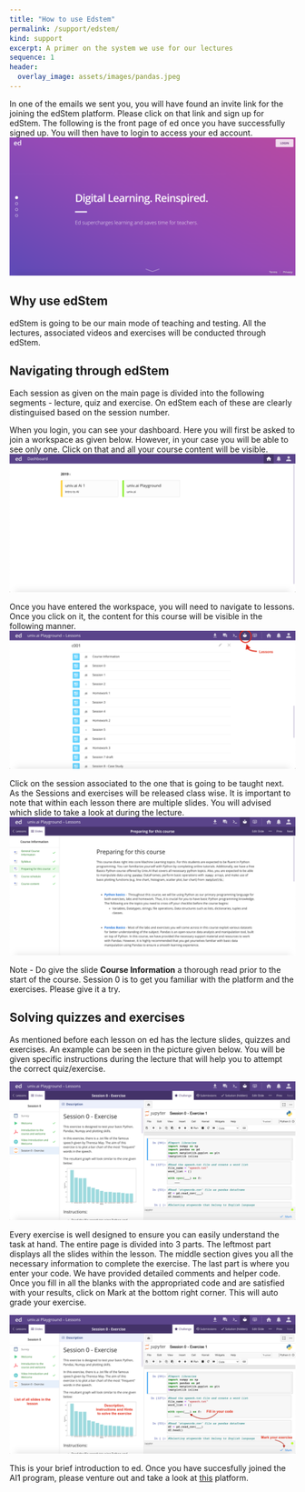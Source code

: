 ```yaml
---
title: "How to use Edstem" 
permalink: /support/edstem/
kind: support
excerpt: A primer on the system we use for our lectures
sequence: 1
header:
  overlay_image: assets/images/pandas.jpeg
---
```


In one of the emails we sent you, you will have found an invite link for the joining the edStem platform. Please click on that link and sign up for edStem. The following is the front page of ed once you have successfully signed up. You will then have to login to access your ed account.![](/assets/edstem.assets/frontpage.png)

## Why use edStem

edStem is going to be our main mode of teaching and testing. All the lectures, associated videos and exercises will be conducted through edStem.

## Navigating through edStem

Each session as given on the main page is divided into the following segments - lecture, quiz and exercise. On edStem each of these are clearly distinguised based on the session number.

When you login, you can see your dashboard. Here you will first be asked to join a workspace as given below. However, in your case you will be able to see only one. Click on that and all your course content will be visible. ![](/assets/edstem.assets/dashboard.png)

Once you have entered the workspace, you will need to navigate to lessons. Once you click on it, the content for this course will be visible in the following manner.![](/assets/edstem.assets/lessons.png)

Click on the session associated to the one that is going to be taught next. As the Sessions and exercises will be released class wise. It is important to note that within each lesson there are multiple slides. You will advised which slide to take a look at during the lecture.![](/assets/edstem.assets/courseinfo.png)

 Note - Do give the slide **Course Information** a thorough read prior to the start of the course. Session 0 is to get you familiar with the platform and the exercises. Please give it a try.



## Solving quizzes and exercises

As mentioned before each lesson on ed has the lecture slides, quizzes and exercises. An example can be seen in the picture given below. You will be given specific instructions during the lecture that will help you to attempt the correct quiz/exercise.

![](/assets/edstem.assets/exercise.png)

Every exercise is well designed to ensure you can easily understand the task at hand. The entire page is divided into 3 parts. The leftmost part displays all the slides within the lesson. The middle section gives you all the necessary information to complete the exercise. The last part is where you enter your code. We have provided detailed comments and helper code. Once you fill in all the blanks with the appropriated code and are satisfied with your results, click on Mark at the bottom right corner. This will auto grade your exercise.

![](/assets/edstem.assets/whattodo.png)



This is your brief introduction to ed. Once you have succesfully joined the AI1 program, please venture out and take a look at [this](https://edstem.org/) platform. 